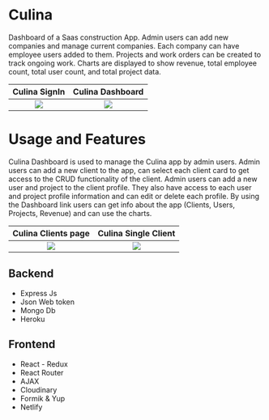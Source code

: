 # Culina

Dashboard of a Saas construction App. Admin users can add new companies and manage current companies. Each company can have employee users added to them. Projects and work orders can be created to track ongoing work. Charts are displayed to show revenue, total employee count, total user count, and total project data.

|                                                               Culina SignIn                                                               |                                                             Culina Dashboard                                                              |
| :---------------------------------------------------------------------------------------------------------------------------------------: | :---------------------------------------------------------------------------------------------------------------------------------------: |
| ![](https://res.cloudinary.com/dytheecsk/image/upload/c_scale,w_748/v1625076618/projects/Screen_Shot_2021-06-30_at_7.15.42_PM_bwbzic.png) | ![](https://res.cloudinary.com/dytheecsk/image/upload/c_scale,w_741/v1625076921/projects/Screen_Shot_2021-06-30_at_7.16.01_PM_pzqi1o.png) |

# Usage and Features

Culina Dashboard is used to manage the Culina app by admin users. Admin users can add a new client to the app, can select each client card to get access to the CRUD functionality of the client. Admin users can add a new user and project to the client profile. They also have access to each user and project profile information and can edit or delete each profile.
By using the Dashboard link users can get info about the app (Clients, Users, Projects, Revenue) and can use the charts.

|                                                            Culina Clients page                                                            |                                                           Culina Single Client                                                            |
| :---------------------------------------------------------------------------------------------------------------------------------------: | :---------------------------------------------------------------------------------------------------------------------------------------: |
| ![](https://res.cloudinary.com/dytheecsk/image/upload/c_scale,w_706/v1625073663/projects/Screen_Shot_2021-06-30_at_7.16.12_PM_gau5er.png) | ![](https://res.cloudinary.com/dytheecsk/image/upload/c_scale,w_800/v1625073666/projects/Screen_Shot_2021-06-30_at_7.16.26_PM_nxervm.png) |

## Backend

- Express Js
- Json Web token
- Mongo Db
- Heroku

## Frontend

- React - Redux
- React Router
- AJAX
- Cloudinary
- Formik & Yup
- Netlify
